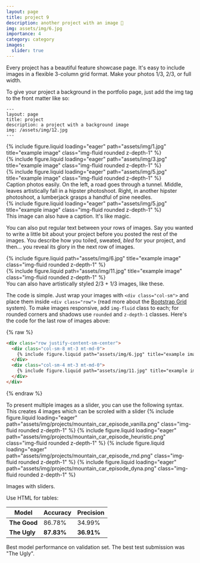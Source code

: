 ```yaml
---
layout: page
title: project 9
description: another project with an image 🎉
img: assets/img/6.jpg
importance: 4
category: category
images:
  slider: true
---
```


Every project has a beautiful feature showcase page.
It's easy to include images in a flexible 3-column grid format.
Make your photos 1/3, 2/3, or full width.

To give your project a background in the portfolio page, just add the img tag to the front matter like so:

    ---
    layout: page
    title: project
    description: a project with a background image
    img: /assets/img/12.jpg
    ---

<div class="row">
    <div class="col-sm mt-3 mt-md-0">
        {% include figure.liquid loading="eager" path="assets/img/1.jpg" title="example image" class="img-fluid rounded z-depth-1" %}
    </div>
    <div class="col-sm mt-3 mt-md-0">
        {% include figure.liquid loading="eager" path="assets/img/3.jpg" title="example image" class="img-fluid rounded z-depth-1" %}
    </div>
    <div class="col-sm mt-3 mt-md-0">
        {% include figure.liquid loading="eager" path="assets/img/5.jpg" title="example image" class="img-fluid rounded z-depth-1" %}
    </div>
</div>
<div class="caption">
    Caption photos easily. On the left, a road goes through a tunnel. Middle, leaves artistically fall in a hipster photoshoot. Right, in another hipster photoshoot, a lumberjack grasps a handful of pine needles.
</div>
<div class="row">
    <div class="col-sm mt-3 mt-md-0">
        {% include figure.liquid loading="eager" path="assets/img/5.jpg" title="example image" class="img-fluid rounded z-depth-1" %}
    </div>
</div>
<div class="caption">
    This image can also have a caption. It's like magic.
</div>

You can also put regular text between your rows of images.
Say you wanted to write a little bit about your project before you posted the rest of the images.
You describe how you toiled, sweated, _bled_ for your project, and then... you reveal its glory in the next row of images.

<div class="row justify-content-sm-center">
    <div class="col-sm-8 mt-3 mt-md-0">
        {% include figure.liquid path="assets/img/6.jpg" title="example image" class="img-fluid rounded z-depth-1" %}
    </div>
    <div class="col-sm-4 mt-3 mt-md-0">
        {% include figure.liquid path="assets/img/11.jpg" title="example image" class="img-fluid rounded z-depth-1" %}
    </div>
</div>
<div class="caption">
    You can also have artistically styled 2/3 + 1/3 images, like these.
</div>

The code is simple.
Just wrap your images with `<div class="col-sm">` and place them inside `<div class="row">` (read more about the <a href="https://getbootstrap.com/docs/4.4/layout/grid/">Bootstrap Grid</a> system).
To make images responsive, add `img-fluid` class to each; for rounded corners and shadows use `rounded` and `z-depth-1` classes.
Here's the code for the last row of images above:

{% raw %}

```html
<div class="row justify-content-sm-center">
  <div class="col-sm-8 mt-3 mt-md-0">
    {% include figure.liquid path="assets/img/6.jpg" title="example image" class="img-fluid rounded z-depth-1" %}
  </div>
  <div class="col-sm-4 mt-3 mt-md-0">
    {% include figure.liquid path="assets/img/11.jpg" title="example image" class="img-fluid rounded z-depth-1" %}
  </div>
</div>
```

{% endraw %}

To present multiple images as a slider, you can use the following syntax. This creates 4 images which can be scroled with a slider
<swiper-container keyboard="true" navigation="true" pagination="true" pagination-clickable="true" pagination-dynamic-bullets="true" rewind="true">
  <swiper-slide>{% include figure.liquid loading="eager" path="assets/img/projects/mountain_car_episode_vanilla.png" class="img-fluid rounded z-depth-1" %}</swiper-slide>
  <swiper-slide>{% include figure.liquid loading="eager" path="assets/img/projects/mountain_car_episode_heuristic.png" class="img-fluid rounded z-depth-1" %}</swiper-slide>
  <swiper-slide>{% include figure.liquid loading="eager" path="assets/img/projects/mountain_car_episode_rnd.png" class="img-fluid rounded z-depth-1" %}</swiper-slide>
  <swiper-slide>{% include figure.liquid loading="eager" path="assets/img/projects/mountain_car_episode_dyna.png" class="img-fluid rounded z-depth-1" %}</swiper-slide>
</swiper-container>
<div class="caption">
    Images with sliders.
</div>


Use HTML for tables:
<table
  data-toggle="table"
  class="table table-bordered table-hover text-center align-middle"
>
  <thead class="table-light">
    <tr>
      <th>Model</th>
      <th>Accuracy</th>
      <th>Precision</th>
    </tr>
  </thead>
  <tbody>
    <tr>
      <td><strong>The Good</strong></td>
      <td>86.78%</td>
      <td>34.99%</td>
    </tr>
    <tr>
      <td><strong>The Ugly</strong></td>
      <td><strong>87.83%</strong></td>
      <td><strong>36.91%</strong></td>
    </tr>
  </tbody>
</table>

<div class="caption">
    Best model performance on validation set. The best test submission was "The Ugly".
</div>